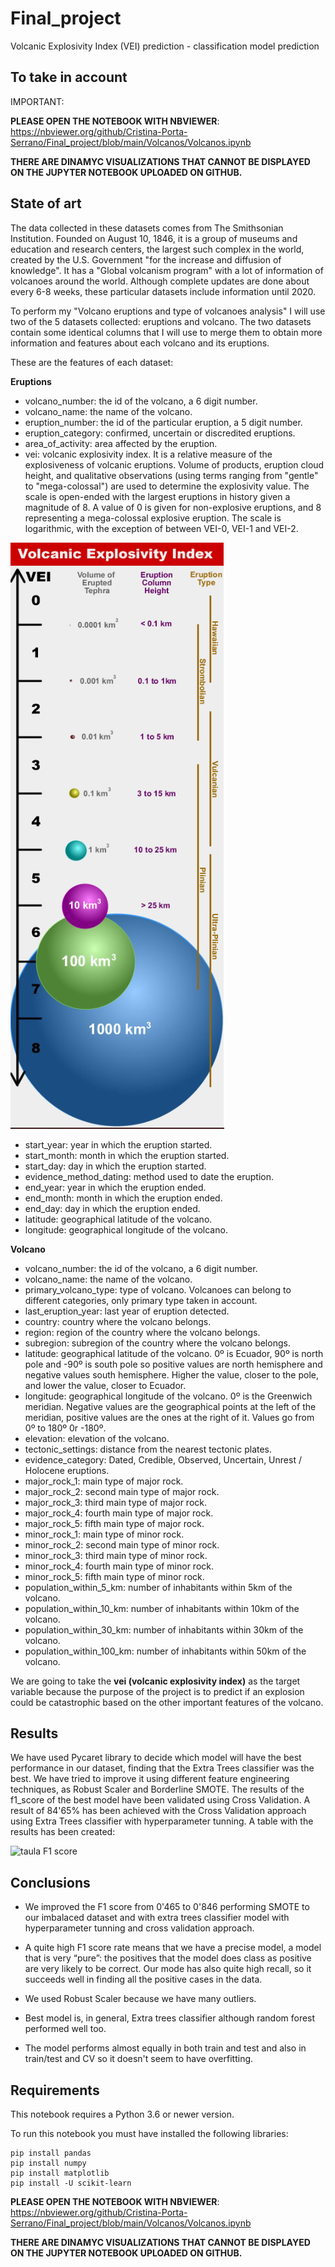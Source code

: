 # Final_project
Volcanic Explosivity Index (VEI) prediction - classification model prediction


## To take in account

IMPORTANT:

**PLEASE OPEN THE NOTEBOOK WITH NBVIEWER**: https://nbviewer.org/github/Cristina-Porta-Serrano/Final_project/blob/main/Volcanos/Volcanos.ipynb
 
 **THERE ARE DINAMYC VISUALIZATIONS THAT CANNOT BE DISPLAYED ON THE JUPYTER NOTEBOOK UPLOADED ON GITHUB.**

## State of art

The data collected in these datasets comes from The Smithsonian Institution. Founded on August 10, 1846, it is a group of museums and education and research centers, the largest such complex in the world, created by the U.S. Government "for the increase and diffusion of knowledge". It has a "Global volcanism program" with a lot of information of volcanoes around the world. Although complete updates are done about every 6-8 weeks, these particular datasets include information until 2020.

To perform my "Volcano eruptions and type of volcanoes analysis" I will use two of the 5 datasets collected: eruptions and volcano. The two datasets contain some identical columns that I will use to merge them to obtain more information and features about each volcano and its eruptions.

These are the features of each dataset:

**Eruptions**
- volcano_number: the id of the volcano, a 6 digit number.
- volcano_name: the name of the volcano.
- eruption_number: the id of the particular eruption, a 5 digit number.
- eruption_category: confirmed, uncertain or discredited eruptions.
- area_of_activity: area affected by the eruption.
- vei: volcanic explosivity index. It is a relative measure of the explosiveness of volcanic eruptions. Volume of products, eruption cloud height, and qualitative observations (using terms ranging from "gentle" to "mega-colossal") are used to determine the explosivity value. The scale is open-ended with the largest eruptions in history given a magnitude of 8. A value of 0 is given for non-explosive eruptions, and 8 representing a mega-colossal explosive eruption. The scale is logarithmic, with the exception of between VEI-0, VEI-1 and VEI-2.

![taula VEI](Volcanos\Vei.PNG)

- start_year: year in which the eruption started.
- start_month: month in which the eruption started.
- start_day: day in which the eruption started.
- evidence_method_dating: method used to date the eruption.
- end_year: year in which the eruption ended.
- end_month: month in which the eruption ended.
- end_day: day in which the eruption ended.
- latitude: geographical latitude of the volcano.
- longitude: geographical longitude of the volcano.

**Volcano**
- volcano_number: the id of the volcano, a 6 digit number.
- volcano_name: the name of the volcano.
- primary_volcano_type: type of volcano. Volcanoes can belong to different categories, only primary type taken in account.
- last_eruption_year: last year of eruption detected.
- country: country where the volcano belongs.
- region: region of the country where the volcano belongs.
- subregion: subregion of the country where the volcano belongs.
- latitude: geographical latitude of the volcano. 0º is Ecuador, 90º is north pole and -90º is south pole so positive values are north hemisphere and negative values south hemisphere. Higher the value, closer to the pole, and lower the value, closer to Ecuador.
- longitude: geographical longitude of the volcano. 0º is the Greenwich meridian. Negative values are the geographical points at the left of the meridian, positive values are the ones at the right of it. Values go from 0º to 180º 0r -180º.
- elevation: elevation of the volcano.
- tectonic_settings: distance from the nearest tectonic plates.
- evidence_category: Dated, Credible, Observed, Uncertain, Unrest / Holocene eruptions.
- major_rock_1: main type of major rock.
- major_rock_2: second main type of major rock.
- major_rock_3: third main type of major rock.
- major_rock_4: fourth main type of major rock.
- major_rock_5: fifth main type of major rock.
- minor_rock_1: main type of minor rock.
- minor_rock_2: second main type of minor rock.
- minor_rock_3: third main type of minor rock.
- minor_rock_4: fourth main type of minor rock.
- minor_rock_5: fifth main type of minor rock.
- population_within_5_km: number of inhabitants within 5km of the volcano.
- population_within_10_km: number of inhabitants within 10km of the volcano.
- population_within_30_km: number of inhabitants within 30km of the volcano.
- population_within_100_km: number of inhabitants within 50km of the volcano.

We are going to take the **vei (volcanic explosivity index)** as the target variable because the purpose of the project is to predict if an explosion could be catastrophic based on the other important features of the volcano.

## Results

We have used Pycaret library to decide which model will have the best performance in our dataset, finding that the Extra Trees classifier was the best. We have tried to improve it using different feature engineering techniques, as Robust Scaler and Borderline SMOTE. The results of the f1_score of the best model have been validated using Cross Validation. A result of 84'65% has been achieved with the Cross Validation approach using Extra Trees classifier with hyperparameter tunning. A table with the results has been created:

![taula F1 score](Results.PNG)

## Conclusions

- We improved the F1 score from 0'465 to 0'846 performing SMOTE to our imbalaced dataset and with extra trees classifier model with hyperparameter tunning and cross validation approach.

- A quite high F1 score rate means that we have a precise model, a model that is very “pure”: the positives that the model does class as positive are very likely to be correct. Our mode has also quite high recall, so it succeeds well in finding all the positive cases in the data.

- We used Robust Scaler because we have many outliers.

- Best model is, in general, Extra trees classifier although random forest performed well too.

- The model performs almost equally in both train and test and also in train/test and CV so it doesn't seem to have overfitting.

## Requirements

This notebook requires a Python 3.6 or newer version.

To run this notebook you must have installed the following libraries:

    pip install pandas
    pip install numpy
    pip install matplotlib
    pip install -U scikit-learn
 
 **PLEASE OPEN THE NOTEBOOK WITH NBVIEWER**: https://nbviewer.org/github/Cristina-Porta-Serrano/Final_project/blob/main/Volcanos/Volcanos.ipynb
 
 **THERE ARE DINAMYC VISUALIZATIONS THAT CANNOT BE DISPLAYED ON THE JUPYTER NOTEBOOK UPLOADED ON GITHUB.**
